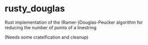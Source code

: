 # rusty_douglas
Rust implementation of the (Ramer-)Douglas-Peucker algorithm for reducing the number of points of a linestring

(Needs some crateification and cleanup)
